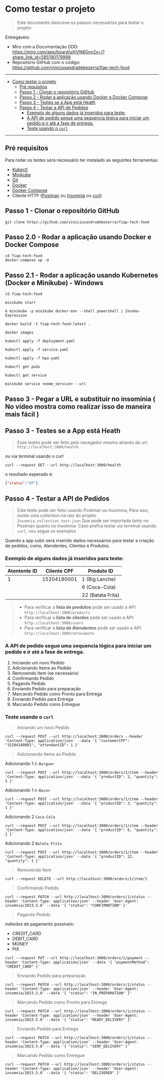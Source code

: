 # Como testar o projeto

> Este documento descreve os passos necessários para testar o projeto 

Entregáveis:
- Miro com a Documentação DDD: https://miro.com/app/board/uXjVN8Gnn2s=/?share_link_id=585190179998
- Repositório GitHub com o código: https://github.com/viniciusandradebezerra/fiap-tech-food

---

- [Como testar o projeto](#como-testar-o-projeto)
  - [Pré requisitos](#pré-requisitos)
  - [Passo 1 - Clonar o repositório GitHub](#passo-1---clonar-o-repositório-github)
  - [Passo 2 - Rodar a aplicação usando Docker e Docker Compose](#passo-2---rodar-a-aplicação-usando-docker-e-docker-compose)
  - [Passo 3 - Testes se a App está Heath](#passo-3---testes-se-a-app-está-heath)
  - [Passo 4 - Testar a API de Pedidos](#passo-4---testar-a-api-de-pedidos)
    - [Exemplo de alguns dados já inseridos para teste:](#exemplo-de-alguns-dados-já-inseridos-para-teste)
    - [A API de pedido segue uma sequencia lógica para iniciar um  pedido e ir até a fase de entrega.](#a-api-de-pedido-segue-uma-sequencia-lógica-para-iniciar-um--pedido-e-ir-até-a-fase-de-entrega)
    - [Teste usando o `curl`](#teste-usando-o-curl)

---

## Pré requisitos

Para rodar os testes será necessário ter instalado as seguintes ferramentas:

- [Kubectl](https://kubernetes.io/docs/tasks/tools/)
- [Minikube](https://minikube.sigs.k8s.io/docs/start/)
- [Git](https://git-scm.com/downloads)
- [Docker](https://docs.docker.com/engine/install/)
- [Docker Compose](https://docs.docker.com/compose/install/linux/)
- Cliente HTTP ([Postman](https://www.postman.com/downloads/) ou [Insomnia](https://insomnia.rest/download) ou [curl](https://curl.se/docs/manpage.html))

## Passo 1 - Clonar o repositório GitHub

```shell
git clone https://github.com/viniciusandradebezerra/fiap-tech-food
```

## Passo 2.0 - Rodar a aplicação usando Docker e Docker Compose

```shell
cd fiap-tech-food
docker-compose up -d
```

## Passo 2.1 - Rodar a aplicação usando Kubernetes (Docker e Minikube) - Windows

```shell
cd fiap-tech-food

minikube start

& minikube -p minikube docker-env --shell powershell | Invoke-Expression

docker build -t fiap-tech-food:latest .

docker images

kubectl apply -f deployment.yaml

kubectl apply -f service.yaml

kubectl apply -f hpa.yaml

kubectl get pods

kubectl get service

minikube service <nome_service> --url
```

## Passo 3 - Pegar a URL e substituir no insominia ( No vídeo mostra como realizar isso de maneira mais fácil ) 

## Passo 3 - Testes se a App está Heath

> Esse testes pode ser feito pelo navegador mesmo através da url: `http://localhost:3000/health`

ou via terminal usando o curl

```shell
curl --request GET --url http://localhost:3000/health
```

o resultado esperado é:
```json
{"status":"UP"}
```

## Passo 4 - Testar a API de Pedidos

> Este teste pode ser feito usando Postman ou Insomnia, 
> Para isso, existe uma collection na raiz do projeto `Insomnia_collection_test.json` 
> Que pode ser importada tanto no Postman quanto no Insomnia. 
> Caso prefira testar via terminal usando `curl`, vou segue os exemplos  
  
Quando a app subir será inserido dados necessários para testar a criação de pedidos, como, Atendentes, Clientes e Produtos.

### Exemplo de alguns dados já inseridos para teste: 

| Atentente ID  | Cliente CPF | Produto ID        |
|---------------|-------------|-------------------|
| 1             | 15204180001 | 1 (Big Lanche)    |
|               |             | 6 (Coca-Cola)     |
|               |             | 22 (Batata Frita) |

 > - Para verificar a **lista de produtos** pode ser usado a API: `http://localhost:3000/products`
> - Para verificar a **lista de clientes** pode ser usado a API: `http://localhost:3000/users`
> - Para verificar a **lista de Atendentes** pode ser usado a API: `http://localhost:3000/attendants`


### A API de pedido segue uma sequencia lógica para iniciar um  pedido e ir até a fase de entrega.  

1. Iniciando um novo Pedido
2. Adicionando Items ao Pedido
3. Removendo Item (se necessário) 
4. Confirmando Pedido
5. Pagando Pedido
6. Enviando Pedido para preparação
7. Marcando Pedido como Pronto para Entrega
8. Enviando Pedido para Entrega
9. Marcando Pedido como Entregue

### Teste usando o `curl`

> Iniciando um novo Pedido

```shell
curl --request POST --url http://localhost:3000/orders --header 'Content-Type: application/json' --data '{ "customerCPF": "15204180001", "attendantID": 1 }'
```

> Adicionando Items ao Pedido

Adicionando 1 `X-Burguer`

```shell
curl --request POST --url http://localhost:3000/orders/1/item --header 'Content-Type: application/json' --data '{ "productID": 2, "quantity": 1 }'
```

Adicionando 1 `X-Bacon`

```shell
curl --request POST --url http://localhost:3000/orders/1/item --header 'Content-Type: application/json' --data '{ "productID": 3, "quantity": 1 }'
```

Adicionando 2 `Coca-Cola`

```shell
curl --request POST --url http://localhost:3000/orders/1/item --header 'Content-Type: application/json' --data '{ "productID": 6, "quantity": 1 }'
```

Adicionando 2 `Batata Frita`

```shell
curl --request POST --url http://localhost:3000/orders/1/item --header 'Content-Type: application/json' --data '{ "productID": 22, "quantity": 1 }'
```

> Removendo Item

```shell
curl --request DELETE --url http://localhost:3000/orders/1/item/1
```

> Confirmando Pedido

```shell
curl --request PATCH --url http://localhost:3000/orders/1/status --header 'Content-Type: application/json' --header 'User-Agent: insomnia/2023.5.8' --data '{ "status": "CONFIRMATION" }'
```

> Pagando Pedido

métodos de pagamento possíveis:

- CREDIT_CARD
- DEBIT_CARD
- MONEY
- PIX

```shell
curl --request PUT --url http://localhost:3000/orders/1/payment --header 'Content-Type: application/json' --data '{ "paymentMethod": "CREDIT_CARD" }'
```

> Enviando Pedido para preparação

```shell
curl --request PATCH --url http://localhost:3000/orders/1/status --header 'Content-Type: application/json' --header 'User-Agent: insomnia/2023.5.8' --data '{ "status": "IN_PREPARATION" }'
```

> Marcando Pedido como Pronto para Entrega

```shell
curl --request PATCH --url http://localhost:3000/orders/1/status --header 'Content-Type: application/json' --header 'User-Agent: insomnia/2023.5.8' --data '{ "status": "READY_DELIVERY" }'
```

> Enviando Pedido para Entrega

```shell
curl --request PATCH --url http://localhost:3000/orders/1/status --header 'Content-Type: application/json' --header 'User-Agent: insomnia/2023.5.8' --data '{ "status": "SENT_DELIVERY" }'
```

> Marcando Pedido como Entregue

```shell
curl --request PATCH --url http://localhost:3000/orders/1/status --header 'Content-Type: application/json' --header 'User-Agent: insomnia/2023.5.8' --data '{ "status": "DELIVERED" }'
```